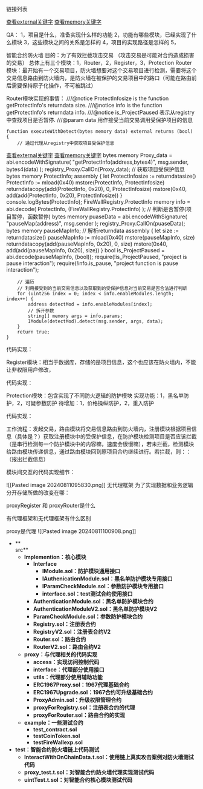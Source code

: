 链接列表

[查看external关键字](external.md)
[查看memory关键字](memory.md)




QA：
1，项目是什么，准备实现什么样的功能
2，功能有哪些模块，已经实现了什么模块
3，这些模块之间的关系是怎样的
4，项目的实现路径是怎样的
5，

智能合约防火墙
目的：为了有效拦截攻击交易
（攻击交易是可能对合约造成损害的交易）
总体上有三个模块：1，Router，2，Register，3，Protection
Router模块：最开始有一个交易项目，防火墙想要对这个交易项目进行检测，需要将这个交易信息路由到防火墙内，是防火墙在被保护的交易项目中的路口（可能在路由前后需要保持原子化操作，不可被跳过）


Router模块实现的事情：
///@notice ProtectInfosize is the function getProtectInfo's returndata size.
    ///@notice info is the function getProtectInfo's returndata info.
    ///@notice is_ProjectPaused 表示从registry中查找项目是否暂停.
    ///@param data 用作接受当前交易调用受保护项目的信息

    function executeWithDetect(bytes memory data) external returns (bool) {
        // 通过代理从registry中获取项目受保护信息
[查看external关键字](external.md)
[查看memory关键字](memory.md)
        bytes memory Proxy_data = abi.encodeWithSignature(
            "getProtectInfo(address,bytes4)",
            msg.sender,
            bytes4(data)
        );
        registry_Proxy.CallOn(Proxy_data);
        // 获取项目受保护信息
        bytes memory ProtectInfo;
        assembly {
            let ProtectInfosize := returndatasize()
            ProtectInfo := mload(0x40)
            mstore(ProtectInfo, ProtectInfosize)
            returndatacopy(add(ProtectInfo, 0x20), 0, ProtectInfosize)
            mstore(0x40, add(add(ProtectInfo, 0x20), ProtectInfosize))
        }
        console.logBytes(ProtectInfo);
        FireWallRegistry.ProtectInfo memory info = abi.decode(
            ProtectInfo,
            (FireWallRegistry.ProtectInfo)
        );
        // 判断是否暂停(项目暂停，函数暂停)
        bytes memory puaseData = abi.encodeWithSignature(
            "pauseMap(address)",
            msg.sender
        );
        registry_Proxy.CallOn(puaseData);
        bytes memory pauseMapInfo;
        // 解析returndata
        assembly {
            let size := returndatasize()
            pauseMapInfo := mload(0x40)
            mstore(pauseMapInfo, size)
            returndatacopy(add(pauseMapInfo, 0x20), 0, size)
            mstore(0x40, add(add(pauseMapInfo, 0x20), size))
        }
        bool is_ProjectPaused = abi.decode(pauseMapInfo, (bool));
        require(!is_ProjectPaused, "project is pause interaction");
        require(!info.is_pause, "project function is pause interaction");
        
        // 遍历
        // 利用接受到的当前交易信息以及获取到的受保护信息对当前交易是否合法进行判断
        for (uint256 index = 0; index < info.enableModules.length; index++) {
            address detectMod = info.enableModules[index];
            // 拆开参数
            string[] memory args = info.params;
            IModule(detectMod).detect(msg.sender, args, data);
        }
        return true;
    }










代码实现：

Register模块：相当于数据库，存储的是项目信息，这个也应该在防火墙内，不能让非权限用户修改，

代码实现：

Protection模块：包含实现了不同防火逻辑的防护模块
实现功能：1，黑名单防护，2，可疑参数防护
待增加：1，价格操纵防护，2，重入防护

代码实现：

工作流程：发起交易，路由模块将交易信息路由到防火墙内，注册模块根据项目信息（具体是？）获取注册模块中的受保护信息，在防护模块检测项目是否应该拦截（是串行检测每一个防护模块中的内容嘛，速度会很慢嘛），若未拦截，检测模块给路由模块传递信息，通过路由模块回到原项目合约继续进行。若拦截，则：：（报出拦截信息）

模块间交互的代码实现细节：


![[Pasted image 20240811095830.png]]
无代理框架
为了实现数据和业务逻辑分开存储所做的改变在哪：


proxyRegister 和 proxyRouter是什么

有代理框架和无代理框架有什么区别

proxy是代理
![[Pasted image 20240811100908.png]]

- **  
    src**
    - **Implemention：核心模块**
        - **Interface**
            - **IModule.sol：防护模块通用接口**
            - **IAuthenicationModule.sol：黑名单防护模块专用接口**
            - **IParamCheckModule.sol：参数防护模块专用接口**
            - **interface.sol：test测试合约使用接口**
        - **AuthenticationModule.sol：黑名单防护模块合约**
        - **AuthenticationModuleV2.sol：黑名单防护模块V2**
        - **ParamCheckModule.sol：参数防护模块合约**
        - **Registry.sol：注册表合约**
        - **RegistryV2.sol：注册表合约V2**
        - **Router.sol：路由合约**
        - **RouterV2.sol：路由合约V2**
    - **proxy：与代理相关的代码实现**
        - **access：实现访问控制代码**
        - **interface：代理部分使用接口**
        - **utils：代理部分使用辅助功能**
        - **ERC1967Proxy.sol：1967代理基础合约**
        - **ERC1967Upgrade.sol：1967合约可升级基础合约**
        - **ProxyAdmin.sol：升级权限管理合约**
        - **proxyForRegistry.sol：注册表合约的代理**
        - **proxyForRouter.sol：路由合约的实现**
    - **example：一些测试合约**
        - **test_contract.sol**
        - **testCoinToken.sol**
        - **testFireWallexp.sol**
- **test：智能合约防火墙链上代码测试**
    - **InteractWithOnChainData.t.sol：使用链上真实攻击案例对防火墙测试代码**
    - **proxy_test.t.sol：对智能合约防火墙代理实现测试代码**
    - **uintTest.t.sol：对智能合约核心模块测试代码**




